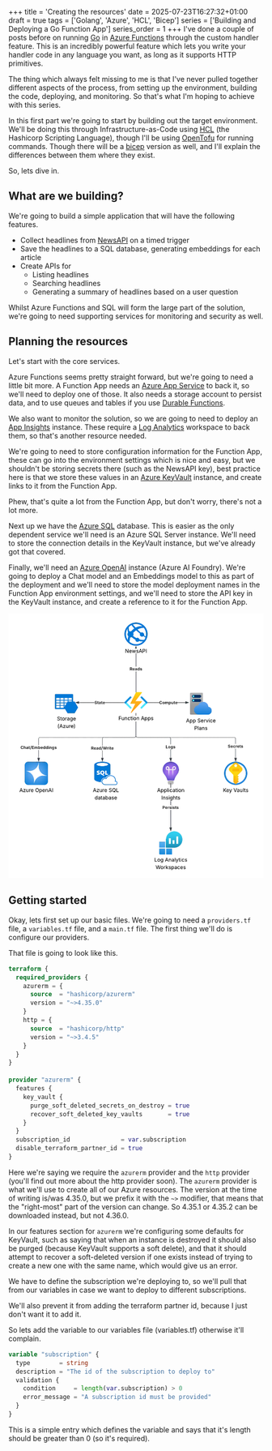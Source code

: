 +++
title = 'Creating the resources'
date = 2025-07-23T16:27:32+01:00
draft = true
tags = ['Golang', 'Azure', 'HCL', 'Bicep']
series = ['Building and Deploying a Go Function App']
series_order = 1
+++
I've done a couple of posts before on running [Go](https://go.dev) in [Azure Functions](https://learn.microsoft.com/azure/azure-functions/functions-custom-handlers) through the custom handler feature. This is an incredibly powerful feature which lets you write your handler code in any language you want, as long as it supports HTTP primitives.

The thing which always felt missing to me is that I've never pulled together different aspects of the process, from setting up the environment, building the code, deploying, and monitoring. So that's what I'm hoping to achieve with this series.

In this first part we're going to start by building out the target environment. We'll be doing this through Infrastructure-as-Code using [HCL](https://github.com/hashicorp/hcl) (the Hashicorp Scripting Language), though I'll be using [OpenTofu](https://opentofu.org) for running commands. Though there will be a [bicep](https://learn.microsoft.com/azure/azure-resource-manager/bicep/overview) version as well, and I'll explain the differences between them where they exist.

So, lets dive in.

## What are we building?

We're going to build a simple application that will have the following features.

* Collect headlines from [NewsAPI](https://newsapi.org/) on a timed trigger
* Save the headlines to a SQL database, generating embeddings for each article
* Create APIs for
  * Listing headlines
  * Searching headlines
  * Generating a summary of headlines based on a user question

Whilst Azure Functions and SQL will form the large part of the solution, we're going to need supporting services for monitoring and security as well.

## Planning the resources

Let's start with the core services.

Azure Functions seems pretty straight forward, but we're going to need a little bit more. A Function App needs an [Azure App Service](https://learn.microsoft.com/azure/app-service/overview) to back it, so we'll need to deploy one of those. It also needs a storage account to persist data, and to use queues and tables if you use [Durable Functions](https://learn.microsoft.com/azure/azure-functions/durable/durable-functions-overview).

We also want to monitor the solution, so we are going to need to deploy an [App Insights](https://learn.microsoft.com/azure/azure-monitor/app/app-insights-overview) instance. These require a [Log Analytics](https://learn.microsoft.com/azure/azure-monitor/logs/log-analytics-overview) workspace to back them, so that's another resource needed.

We're going to need to store configuration information for the Function App, these can go into the environment settings which is nice and easy, but we shouldn't be storing secrets there (such as the NewsAPI key), best practice here is that we store these values in an [Azure KeyVault](https://learn.microsoft.com/azure/key-vault/general/overview) instance, and create links to it from the Function App.

Phew, that's quite a lot from the Function App, but don't worry, there's not a lot more.

Next up we have the [Azure SQL](https://learn.microsoft.com/azure/azure-sql/database/sql-database-paas-overview) database. This is easier as the only dependent service we'll need is an Azure SQL Server instance. We'll need to store the connection details in the KeyVault instance, but we've already got that covered.

Finally, we'll need an [Azure OpenAI](https://learn.microsoft.com/azure/ai-foundry/what-is-azure-ai-foundry) instance (Azure AI Foundry). We're going to deploy a Chat model and an Embeddings model to this as part of the deployment and we'll need to store the model deployment names in the Function App environment settings, and we'll need to store the API key in the KeyVault instance, and create a reference to it for the Function App.

![Azure Services](services.webp "The different services to be deployed")

## Getting started

Okay, lets first set up our basic files. We're going to need a `providers.tf` file, a `variables.tf` file, and a `main.tf` file. The first thing we'll do is configure our providers.

That file is going to look like this.

```terraform
terraform {
  required_providers {
    azurerm = {
      source  = "hashicorp/azurerm"
      version = "~>4.35.0"
    }
    http = {
      source  = "hashicorp/http"
      version = "~>3.4.5"
    }
  }
}

provider "azurerm" {
  features {
    key_vault {
      purge_soft_deleted_secrets_on_destroy = true
      recover_soft_deleted_key_vaults       = true
    }
  }
  subscription_id              = var.subscription
  disable_terraform_partner_id = true
}
```

Here we're saying we require the `azurerm` provider and the `http` provider (you'll find out more about the http provider soon). The `azurerm` provider is what we'll use to create all of our Azure resources. The version at the time of writing is/was 4.35.0, but we prefix it with the `~>` modifier, that means that the "right-most" part of the version can change. So 4.35.1 or 4.35.2 can be downloaded instead, but not 4.36.0.

In our features section for `azurerm` we're configuring some defaults for KeyVault, such as saying that when an instance is destroyed it should also be purged (because KeyVault supports a soft delete), and that it should attempt to recover a soft-deleted version if one exists instead of trying to create a new one with the same name, which would give us an error.

We have to define the subscription we're deploying to, so we'll pull that from our variables in case we want to deploy to different subscriptions.

We'll also prevent it from adding the terraform partner id, because I just don't want it to add it.

So lets add the variable to our variables file (variables.tf) otherwise it'll complain.

```terraform
variable "subscription" {
  type        = string
  description = "The id of the subscription to deploy to"
  validation {
    condition     = length(var.subscription) > 0
    error_message = "A subscription id must be provided"
  }
}
```

This is a simple entry which defines the variable and says that it's length should be greater than 0 (so it's required).
